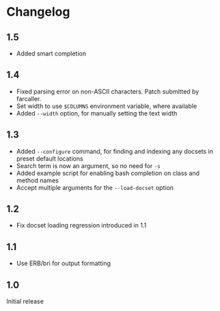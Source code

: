 # Changelog

## 1.5

 - Added smart completion

## 1.4

 - Fixed parsing error on non-ASCII characters. Patch submitted by farcaller.
 - Set width to use `$COLUMNS` environment variable, where available
 - Added `--width` option, for manually setting the text width

## 1.3

 - Added `--configure` command, for finding and indexing
   any docsets in preset default locations
 - Search term is now an argument, so no need for `-s`
 - Added example script for enabling bash completion on
   class and method names
 - Accept multiple arguments for the `--load-docset` option

## 1.2

 - Fix docset loading regression introduced in 1.1

## 1.1

 - Use ERB/bri for output formatting

## 1.0

Initial release